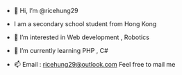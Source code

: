 - 👋 Hi, I’m @ricehung29
- I am a secondary school student from Hong Kong

- 👀 I’m interested in Web development , Robotics

- 🌱 I’m currently learning PHP , C#

- 📫 Email : ricehung29@outlook.com
      Feel free to mail me 

<!---
ricehung29/ricehung29 is a ✨ special ✨ repository because its `README.md` (this file) appears on your GitHub profile.
You can click the Preview link to take a look at your changes.
--->
